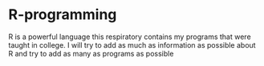 # R-programming
R is a powerful language this respiratory contains my programs that were taught in college. I will try to add as much as information as possible about R and try to add as many as programs as possible
